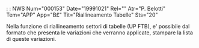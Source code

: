  :  : NWS Num="000153" Date="19991021" Rel="" Atr="P. Belotti" Tem="APP" App="B£" Tit="Riallineamento Tabelle" Sts="20"

Nella funzione di riallineamento settori di tabelle (UP FTB), e' possibile dal formato che presenta
le variazioni che verranno applicate, stampare la lista di queste variazioni.


